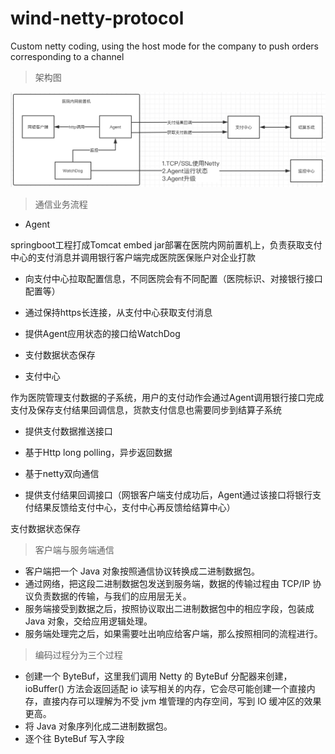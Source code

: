 # wind-netty-protocol
Custom netty coding, using the host mode for the company to push orders corresponding to a channel

>架构图

![医院支付消息推送](https://github.com/complone/wind-netty-protocol/blob/release-v1.0.0/project.png)

>通信业务流程

- Agent

springboot工程打成Tomcat embed jar部署在医院内网前置机上，负责获取支付中心的支付消息并调用银行客户端完成医院医保账户对企业打款

  - 向支付中心拉取配置信息，不同医院会有不同配置（医院标识、对接银行接口配置等）

  - 通过保持https长连接，从支付中心获取支付消息

  - 提供Agent应用状态的接口给WatchDog

  - 支付数据状态保存

- 支付中心

作为医院管理支付数据的子系统，用户的支付动作会通过Agent调用银行接口完成支付及保存支付结果回调信息，货款支付信息也需要同步到结算子系统

  - 提供支付数据推送接口

  - 基于Http long polling，异步返回数据

  - 基于netty双向通信

  - 提供支付结果回调接口（网银客户端支付成功后，Agent通过该接口将银行支付结果反馈给支付中心，支付中心再反馈给结算中心）

支付数据状态保存

>客户端与服务端通信

- 客户端把一个 Java 对象按照通信协议转换成二进制数据包。
- 通过网络，把这段二进制数据包发送到服务端，数据的传输过程由 TCP/IP 协议负责数据的传输，与我们的应用层无关。
- 服务端接受到数据之后，按照协议取出二进制数据包中的相应字段，包装成 Java 对象，交给应用逻辑处理。
- 服务端处理完之后，如果需要吐出响应给客户端，那么按照相同的流程进行。

>编码过程分为三个过程

- 创建一个 ByteBuf，这里我们调用 Netty 的 ByteBuf 分配器来创建，ioBuffer() 方法会返回适配 io 读写相关的内存，它会尽可能创建一个直接内存，直接内存可以理解为不受 jvm 堆管理的内存空间，写到 IO 缓冲区的效果更高。
- 将 Java 对象序列化成二进制数据包。
- 逐个往 ByteBuf 写入字段

